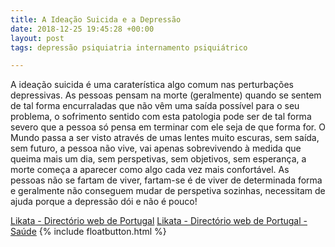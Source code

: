 ```yaml
---
title: A Ideação Suicida e a Depressão
date: 2018-12-25 19:45:28 +00:00
layout: post
tags: depressão psiquiatria internamento psiquiátrico

---
```


A ideação suicida é uma caraterística algo comum nas perturbações depressivas. As pessoas pensam na morte (geralmente) quando se sentem de tal forma encurraladas que não vêm uma saída possível para o seu problema, o sofrimento sentido com esta patologia pode ser de tal forma severo que a pessoa só pensa em terminar com ele seja de que forma for. O Mundo passa a ser visto através de umas lentes muito escuras, sem saída, sem futuro, a pessoa não vive, vai apenas sobrevivendo à medida que queima mais um dia, sem perspetivas, sem objetivos, sem esperança, a morte começa a aparecer como algo cada vez mais confortável. As pessoas não se fartam de viver, fartam-se é de viver de determinada forma e geralmente não conseguem mudar de perspetiva sozinhas, necessitam de ajuda porque a depressão dói e não é pouco!

<a href="http://www.likata.com/">Likata - Directório web de Portugal</a>
<a href="http://www.likata.com/saude-c6-p1.html">Likata - Directório web de Portugal - Saúde</a>
{% include floatbutton.html %}
